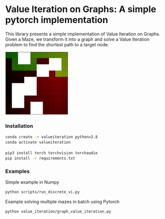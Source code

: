 #  Value Iteration on Graphs: A simple pytorch implementation

This library presents a simple implementation of Value Iteration on Graphs. 
Given a Maze, we transform it into a graph and solve a Value Iteration
problem to find the shortest path to a target node.

<img src="assets/solution.png" alt="solution" width="200" height="200"/>


### Installation
```bash
conda create -n valueiteration python=3.8
conda activate valueiteration

pip3 install torch torchvision torchaudio
pip install -r requirements.txt
```

### Examples

Simple example in Numpy
```bash
python scripts/run_discrete_vi.py
```

Example solving multiple mazes in batch using Pytorch
```bash
python value_iteration/graph_value_iteration.py
```

